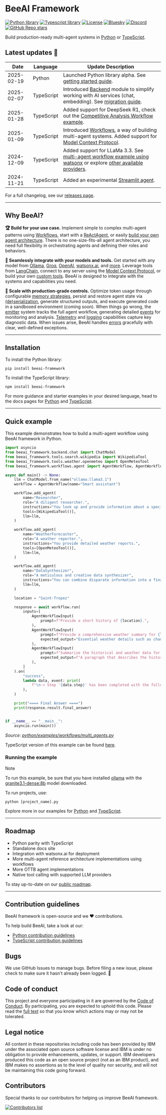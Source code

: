 
<h1 align="left">BeeAI Framework </h1>

<div align="left">

[![Python library](https://img.shields.io/badge/Python-4584b6?style=flat&logo=python&logoColor=white)](https://github.com/i-am-bee/beeai-framework/tree/main/python)
[![Typescript library](https://img.shields.io/badge/TypeScript-3178c6?style=flat&logo=typescript&logoColor=white)](https://github.com/i-am-bee/beeai-framework/tree/main/typescript)
[![License](https://img.shields.io/badge/License-Apache%202.0-EA7826?style=flat)](https://github.com/i-am-bee/beeai-framework?tab=Apache-2.0-1-ov-file#readme)
[![Bluesky](https://img.shields.io/badge/Bluesky-0285FF?style=flat&logo=bluesky&logoColor=white)](https://bsky.app/profile/beeaiagents.bsky.social)
[![Discord](https://img.shields.io/discord/1309202615556378705?style=social&logo=discord&logoColor=black&label=Discord&labelColor=7289da&color=black)](https://discord.com/invite/NradeA6ZNF)
[![GitHub Repo stars](https://img.shields.io/github/stars/I-am-bee/beeai-framework)](https://github.com/i-am-bee/beeai-framework)

</div>

Build production-ready multi-agent systems in [Python](/python) or [TypeScript](/typescript).

## Latest updates 🚀

| Date       | Language      | Update Description                                                                 
|------------|---------------|-------------------------------------------------------------------------------------|
| 2025-02-19 | Python        | Launched Python library alpha. See [getting started guide](#installation).               |
| 2025-02-07 | TypeScript    | Introduced [Backend](/typescript/docs/backend.md) module to simplify working with AI services (chat, embedding). See [migration guide](/typescript/docs/migration_guide.md). |
| 2025-01-28 | TypeScript    | Added support for DeepSeek R1, check out the [Competitive Analysis Workflow example](/typescript/examples/workflows/competitive-analysis). |
| 2025-01-09 | TypeScript    | Introduced [Workflows](/typescript/docs/workflows.md), a way of building multi-agent systems. Added support for [Model Context Protocol](/typescript/docs/tools.md#using-the-mcptool-class). |
| 2024-12-09 | TypeScript    | Added support for LLaMa 3.3. See [multi-agent workflow example using watsonx](/typescript/examples/workflows/multiAgents.ts) or explore [other available providers](/typescript/docs/backend.md#providers-implementations).        |
| 2024-11-21 | TypeScript    | Added an experimental [Streamlit agent](/typescript/examples/agents/experimental/streamlit.ts). |


For a full changelog, see our [releases page](https://github.com/i-am-bee/beeai-framework/releases).

---

## Why BeeAI?

**🏆 Build for your use case.**  Implement simple to complex multi-agent patterns using [Workflows](/python/docs/workflows.md), start with a [ReActAgent](/python/examples/agents/react.py), or easily [build your own agent architecture](/python/docs/agents.md#creating-your-own-agent). There is no one-size-fits-all agent architecture, you need full flexibility in orchestrating agents and defining their roles and behaviors. 

**🔌 Seamlessly integrate with your models and tools.** Get started with any model from [Ollama](/python/examples/backend/providers/ollama.py), [Groq](/python/examples/backend/providers/groq.py), [OpenAI](/python/examples/backend/providers/openai_example.py), [watsonx.ai](/python/examples/backend/providers/watsonx.py), and [more](/python/docs/backend.md#supported-providers). Leverage tools from [LangChain](/python/examples/tools/langchain.py), connect to any server using the [Model Context Protocol](/python/docs/tools.md#mcp-tool), or build your own [custom tools](/python/docs/tools.md#creating-custom-tools). BeeAI is designed to integrate with the systems and capabilities you need.

**🚀 Scale with production-grade controls.** Optimize token usage through configurable [memory strategies](/python/docs/memory.md), persist and restore agent state via [(de)serialization](/python/docs/serialization.md), generate structured outputs, and execute generated code in a sandboxed environment (coming soon). When things go wrong, the [emitter](/python/docs/emitter.md) system tracks the full agent workflow, generating detailed [events](/python/docs/events.md) for monitoring and analysis. [Telemetry](/python/docs/instrumentation.md) and [logging](/python/docs/logger.md) capabilities capture key diagnostic data. When issues arise, BeeAI handles [errors](/python/docs/errors.md) gracefully with clear, well-defined exceptions.

---

## Installation

To install the Python library:
```shell
pip install beeai-framework
```

To install the TypeScript library:
```shell
npm install beeai-framework
```

For more guidance and starter examples in your desired language, head to the docs pages for [Python](/python/README.md) and [TypeScript](/typescript/README.md).

---

## Quick example

This example demonstrates how to build a multi-agent workflow using BeeAI framework in Python.

```py
import asyncio
from beeai_framework.backend.chat import ChatModel
from beeai_framework.tools.search.wikipedia import WikipediaTool
from beeai_framework.tools.weather.openmeteo import OpenMeteoTool
from beeai_framework.workflows.agent import AgentWorkflow, AgentWorkflowInput

async def main() -> None:
    llm = ChatModel.from_name("ollama:llama3.1")
    workflow = AgentWorkflow(name="Smart assistant")

    workflow.add_agent(
        name="Researcher",
        role="A diligent researcher.",
        instructions="You look up and provide information about a specific topic.",
        tools=[WikipediaTool()],
        llm=llm,
    )

    workflow.add_agent(
        name="WeatherForecaster",
        role="A weather reporter.",
        instructions="You provide detailed weather reports.",
        tools=[OpenMeteoTool()],
        llm=llm,
    )

    workflow.add_agent(
        name="DataSynthesizer",
        role="A meticulous and creative data synthesizer",
        instructions="You can combine disparate information into a final coherent summary.",
        llm=llm,
    )

    location = "Saint-Tropez"

    response = await workflow.run(
        inputs=[
            AgentWorkflowInput(
                prompt=f"Provide a short history of {location}.",
            ),
            AgentWorkflowInput(
                prompt=f"Provide a comprehensive weather summary for {location} today.",
                expected_output="Essential weather details such as chance of rain, temperature and wind. Only report information that is available.",
            ),
            AgentWorkflowInput(
                prompt=f"Summarize the historical and weather data for {location}.",
                expected_output=f"A paragraph that describes the history of {location}, followed by the current weather conditions.",
            ),
        ]
    ).on(
        "success",
        lambda data, event: print(
            f"\n-> Step '{data.step}' has been completed with the following outcome.\n\n{data.state.final_answer}"
        ),
    )

    print("==== Final Answer ====")
    print(response.result.final_answer)


if __name__ == "__main__":
    asyncio.run(main())
```

_Source: [python/examples/workflows/multi_agents.py](/python/examples/workflows/multi_agents.py)_

TypeScript version of this example can be found [here](/typescript/examples/workflows/multiAgents.ts).

### Running the example

> [!Note]
>
> To run this example, be sure that you have installed [ollama](https://ollama.com) with the [granite3.1-dense:8b](https://ollama.com/library/granite3.1-dense) model downloaded.

To run projects, use:

```shell
python [project_name].py
```

Explore more in our examples for [Python](/python/examples/README.md) and [TypeScript](/typescript/examples/README.md).

---

## Roadmap

- Python parity with TypeScript
- Standalone docs site
- Integration with watsonx.ai for deployment
- More multi-agent reference architecture implementations using workflows
- More OTTB agent implementations
- Native tool calling with supported LLM providers

To stay up-to-date on our [public roadmap](https://github.com/orgs/i-am-bee/projects/1/views/2).

---

## Contribution guidelines

BeeAI framework is open-source and we ❤️ contributions.<br>

To help build BeeAI, take a look at our:
- [Python contribution guidelines](/python/CONTRIBUTING.md)
- [TypeScript contribution guidelines](/typescript/CONTRIBUTING.md)

## Bugs

We use GitHub Issues to manage bugs. Before filing a new issue, please check to make sure it hasn't already been logged. 🙏

## Code of conduct

This project and everyone participating in it are governed by the [Code of Conduct](./CODE_OF_CONDUCT.md). By participating, you are expected to uphold this code. Please read the [full text](./CODE_OF_CONDUCT.md) so that you know which actions may or may not be tolerated.

## Legal notice

All content in these repositories including code has been provided by IBM under the associated open source software license and IBM is under no obligation to provide enhancements, updates, or support. IBM developers produced this code as an open source project (not as an IBM product), and IBM makes no assertions as to the level of quality nor security, and will not be maintaining this code going forward.

## Contributors

Special thanks to our contributors for helping us improve BeeAI framework.

<a href="https://github.com/i-am-bee/beeai-framework/graphs/contributors">
  <img alt="Contributors list" src="https://contrib.rocks/image?repo=i-am-bee/beeai-framework" />
</a>
